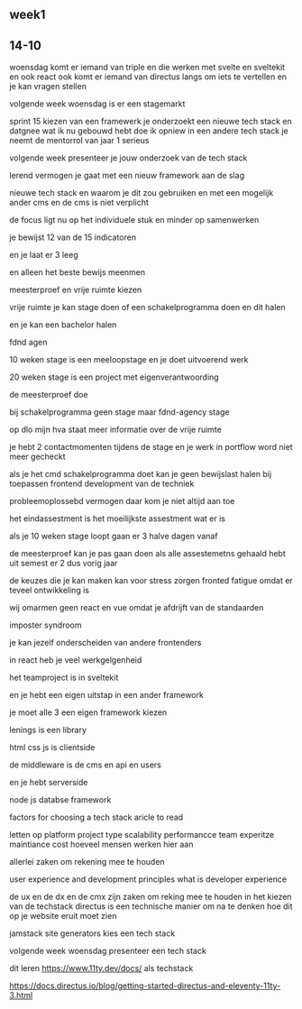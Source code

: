 <div class="week1 generalStyling">

<h2 id="week1">week1</h2>
<section>
<h2>14-10</h2>
<p>
woensdag komt er iemand van triple en die werken met svelte en sveltekit en ook react 
ook komt er iemand van directus langs om iets te vertellen 
en je kan vragen stellen 

volgende week woensdag is er een stagemarkt 



</p>

<p>

sprint 15 kiezen van een framewerk 
je onderzoekt een nieuwe tech stack
en datgnee wat ik nu gebouwd hebt doe ik opniew in een andere tech stack
je neemt de mentorrol van jaar 1 serieus

volgende week presenteer je jouw onderzoek van de tech stack

lerend vermogen je gaat met een nieuw framework aan de slag 

nieuwe tech stack en waarom je dit zou 
gebruiken en met een mogelijk ander cms en de cms is niet verplicht

de focus ligt nu op het individuele stuk en minder op samenwerken

je bewijst 12 van de 15 indicatoren 

en je laat er 3 leeg

en alleen het beste bewijs meenmen 

meesterproef en vrije ruimte kiezen 

vrije ruimte je kan stage doen of een schakelprogramma doen en dit halen 

en je kan een bachelor halen

fdnd agen


10 weken stage is een meeloopstage en je doet uitvoerend werk

20 weken stage is een project met eigenverantwoording 

de meesterproef doe 

bij schakelprogramma geen stage maar fdnd-agency stage

op dlo mijn hva staat meer informatie over de vrije ruimte 

je hebt 2 contactmomenten tijdens de stage en je werk in portflow word niet meer gecheckt 

als je het cmd schakelprogramma doet kan je geen bewijslast halen bij toepassen frontend development van de techniek

probleemoplossebd vermogen daar kom je niet altijd aan toe 

het eindassestment is het moeilijkste assestment wat er is

als je 10 weken stage loopt gaan er 3 halve dagen vanaf 

de meesterproef kan je pas gaan doen als alle assestemetns gehaald hebt uit semest er 2 dus vorig jaar 

de keuzes die je kan maken kan voor stress zorgen fronted fatigue omdat er teveel ontwikkeling is

wij omarmen geen react en vue omdat je afdrijft van de standaarden



imposter syndroom 

je kan jezelf onderscheiden van andere frontenders

in react heb je veel werkgelgenheid

het teamproject is in sveltekit

en je hebt een eigen uitstap in een ander framework

je moet alle 3 een eigen framework kiezen 

lenings is een library

html css js is clientside

de middleware is de cms en api en users

en je hebt serverside

node js 
databse 
framework

factors for choosing a tech stack aricle to read

letten op
platform
project type 
scalability
performancce
team experitze
maintiance
cost 
hoeveel mensen werken hier aan 

allerlei zaken om rekening mee te houden


user experience and development principles
what is developer experience 

de ux en de dx en de cmx zijn zaken om reking mee te houden in het kiezen van de techstack
directus is een technische manier om na te denken hoe dit op je website eruit moet zien

jamstack site generators kies een tech stack

volgende week woensdag presenteer een tech stack

dit leren https://www.11ty.dev/docs/ als techstack

https://docs.directus.io/blog/getting-started-directus-and-eleventy-11ty-3.html










</p>
</section>

</div>